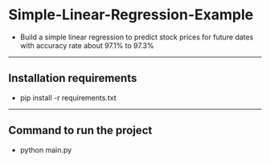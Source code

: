 # Simple-Linear-Regression-Example #

* Build a simple linear regression to predict stock prices for future dates with accuracy rate about 97.1% to 97.3%

- - - -

## Installation requirements ##

* pip install -r requirements.txt

- - - -

## Command to run the project ##

* python main.py